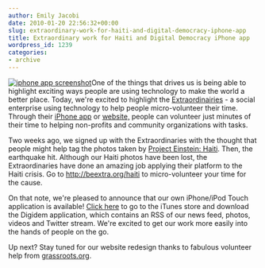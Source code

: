 ```yaml
---
author: Emily Jacobi
date: 2010-01-20 22:56:32+00:00
slug: extraordinary-work-for-haiti-and-digital-democracy-iphone-app
title: Extraordinary work for Haiti and Digital Democracy iPhone app
wordpress_id: 1239
categories:
- archive
---
```


[![iphone app screenshot](http://www.digital-democracy.org/iphone.jpg)](http://www.digital-democracy.org/iphone.jpg)One of the things that drives us is being able to highlight exciting ways people are using technology to make the world a better place. Today, we're excited to highlight the [Extraordinairies](http://beextra.org) - a social enterprise using technology to help people micro-volunteer their time. Through their [iPhone app](http://download.beextra.org) or [website,](http://app.beextra.org/mission/browse) people can volunteer just minutes of their time to helping non-profits and community organizations with tasks.

Two weeks ago, we signed up with the Extraordinaries with the thought that people might help tag the photos taken by [Project Einstein: Haiti](http://www.digital-democracy.org/2010/01/18/reflections-on-project-einstein-haiti-personal-story-of-earthquake-survivor/). Then, the earthquake hit. Although our Haiti photos have been lost, the Extraordinaries have done an amazing job applying their platform to the Haiti crisis. Go to http://beextra.org/haiti to micro-volunteer your time for the cause.

On that note, we're pleased to announce that our own iPhone/iPod Touch application is available! [Click here](http://itunes.apple.com/us/app/digital-democracy-built-by-appmakr/id349530840?mt=8) to go to the iTunes store and download the Digidem application, which contains an RSS of our news feed, photos, videos and Twitter stream. We're excited to get our work more easily into the hands of people on the go.

Up next? Stay tuned for our website redesign thanks to fabulous volunteer help from [grassroots.org](http://www.grassroots.org/).
